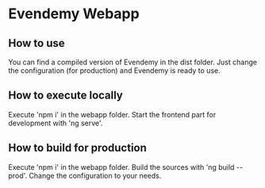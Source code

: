 # Evendemy Webapp

## How to use
You can find a compiled version of Evendemy in the dist folder. Just change the configuration (for production) and Evendemy is ready to use.

## How to execute locally
Execute 'npm i' in the webapp folder.
Start the frontend part for development with 'ng serve'.

## How to build for production
Execute 'npm i' in the webapp folder.
Build the sources with 'ng build --prod'.
Change the configuration to your needs.



